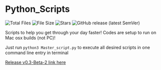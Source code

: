# Python_Scripts

![Total Files](https://img.shields.io/github/directory-file-count/jge162/Python_Scripts?color=4078c0&style=for-the-badge)
![File Size](https://img.shields.io/github/repo-size/jge162/Python_Scripts?color=4078c0&style=for-the-badge)
![Stars](https://img.shields.io/github/stars/jge162/Python_Scripts?color=4078c0&style=for-the-badge) 
![GitHub release (latest SemVer)](https://img.shields.io/github/v/release/jge162/Python_Scripts?style=for-the-badge)

Scripts to help you get through your day faster!
Codes are setup to run on Mac osx builds (not PC)!

Just run `python3 Master_script.py` to execute all desired scripts in one 
command line entry in terminal

[Release v0.3-Beta-2 link here](https://github.com/jge162/Python_Scripts/releases/tag/v0.3-beta.2)

